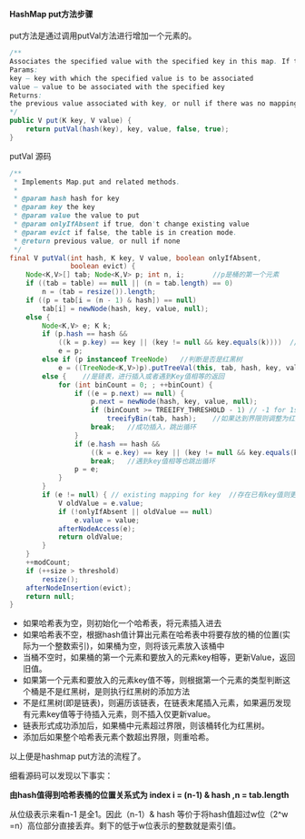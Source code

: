 #### HashMap put方法步骤

put方法是通过调用putVal方法进行增加一个元素的。

```java
/**
Associates the specified value with the specified key in this map. If the map previously contained a mapping for the key, the  old value is replaced.
Params:
key – key with which the specified value is to be associated
value – value to be associated with the specified key
Returns:
the previous value associated with key, or null if there was no mapping for key. (A null return can also indicate that the map previously associated null with key.)
*/
public V put(K key, V value) {
    return putVal(hash(key), key, value, false, true);
}
```

putVal 源码

```java
/**
 * Implements Map.put and related methods.
 *
 * @param hash hash for key
 * @param key the key
 * @param value the value to put
 * @param onlyIfAbsent if true, don't change existing value
 * @param evict if false, the table is in creation mode.
 * @return previous value, or null if none
 */
final V putVal(int hash, K key, V value, boolean onlyIfAbsent,
               boolean evict) {
    Node<K,V>[] tab; Node<K,V> p; int n, i;       //p是桶的第一个元素
    if ((tab = table) == null || (n = tab.length) == 0)
        n = (tab = resize()).length;
    if ((p = tab[i = (n - 1) & hash]) == null)
        tab[i] = newNode(hash, key, value, null);
    else {
        Node<K,V> e; K k;
        if (p.hash == hash &&
            ((k = p.key) == key || (key != null && key.equals(k))))  //如果p和待插入的元素key相等
            e = p;
        else if (p instanceof TreeNode)   //判断是否是红黑树
            e = ((TreeNode<K,V>)p).putTreeVal(this, tab, hash, key, value);
        else {    //是链表，进行插入或者遇到Key值相等的返回
            for (int binCount = 0; ; ++binCount) {
                if ((e = p.next) == null) {
                    p.next = newNode(hash, key, value, null);
                    if (binCount >= TREEIFY_THRESHOLD - 1) // -1 for 1st
                        treeifyBin(tab, hash);    //如果达到界限则调整为红黑树
                    break;   //成功插入，跳出循环
                }
                if (e.hash == hash &&
                    ((k = e.key) == key || (key != null && key.equals(k))))
                    break;   //遇到key值相等也跳出循环
                p = e;
            }
        }
        if (e != null) { // existing mapping for key  //存在已有key值则更新value返回旧值
            V oldValue = e.value;
            if (!onlyIfAbsent || oldValue == null)
                e.value = value;
            afterNodeAccess(e);
            return oldValue;
        }
    }
    ++modCount;
    if (++size > threshold)
        resize();
    afterNodeInsertion(evict);
    return null;
}
```

- 如果哈希表为空，则初始化一个哈希表，将元素插入进去
- 如果哈希表不空，根据hash值计算出元素在哈希表中将要存放的桶的位置(实际为一个整数索引)，如果桶为空，则将该元素放入该桶中
- 当桶不空时，如果桶的第一个元素和要放入的元素key相等，更新Value，返回旧值。
- 如果第一个元素和要放入的元素key值不等，则根据第一个元素的类型判断这个桶是不是红黑树，是则执行红黑树的添加方法
- 不是红黑树(即是链表)，则遍历该链表，在链表末尾插入元素，如果遍历发现有元素key值等于待插入元素，则不插入仅更新value。
- 链表形式成功添加后，如果桶中元素超过界限，则该桶转化为红黑树。
- 添加后如果整个哈希表元素个数超出界限，则重哈希。

以上便是hashmap put方法的流程了。

细看源码可以发现以下事实：

**由hash值得到哈希表桶的位置关系式为 index i = (n-1) & hash  ,n = tab.length**

从位级表示来看n-1 是全1。因此（n-1）& hash 等价于将hash值超过w位（2^w =n）高位部分直接丢弃。剩下的低于w位表示的整数就是索引值。

